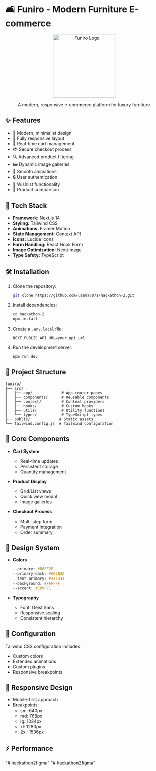 # 🛋️ Funiro - Modern Furniture E-commerce

<div align="center">
  <img src="/public/Logo.png" alt="Funiro Logo" width="200"/>
  <p>A modern, responsive e-commerce platform for luxury furniture.</p>
</div>

## ✨ Features

- 🎨 Modern, minimalist design
- 📱 Fully responsive layout
- 🛒 Real-time cart management
- 💳 Secure checkout process
- 🔍 Advanced product filtering
- 🖼️ Dynamic image galleries
- 🌙 Smooth animations
- 🔒 User authentication
- 💖 Wishlist functionality
- 🔄 Product comparison

## 🚀 Tech Stack

- **Framework:** Next.js 14
- **Styling:** Tailwind CSS
- **Animations:** Framer Motion
- **State Management:** Context API
- **Icons:** Lucide Icons
- **Form Handling:** React Hook Form
- **Image Optimization:** Next/Image
- **Type Safety:** TypeScript

## 🛠️ Installation

1. Clone the repository:

   ```bash
   git clone https://github.com/usama7871/hackathon-2.git
   ```

2. Install dependencies:

   ```bash
   cd hackathon-2
   npm install
   ```

3. Create a `.env.local` file:

   ```env
   NEXT_PUBLIC_API_URL=your_api_url
   ```

4. Run the development server:

   ```bash
   npm run dev
   ```

## 📁 Project Structure

```
funiro/
├── src/
│   ├── app/             # App router pages
│   ├── components/      # Reusable components
│   ├── context/         # Context providers
│   ├── hooks/           # Custom hooks
│   ├── utils/           # Utility functions
│   └── types/           # TypeScript types
├── public/             # Static assets
└── tailwind.config.js  # Tailwind configuration
```

## 🎯 Core Components

- **Cart System**
  - Real-time updates
  - Persistent storage
  - Quantity management

- **Product Display**
  - Grid/List views
  - Quick view modal
  - Image galleries

- **Checkout Process**
  - Multi-step form
  - Payment integration
  - Order summary

## 🎨 Design System

- **Colors**
  ```css
  --primary: #B88E2F
  --primary-dark: #A07B2A
  --text-primary: #333333
  --background: #FFFFFF
  --accent: #E89F71
  ```

- **Typography**
  - Font: Geist Sans
  - Responsive scaling
  - Consistent hierarchy

## 🔧 Configuration

Tailwind CSS configuration includes:
- Custom colors
- Extended animations
- Custom plugins
- Responsive breakpoints

## 📱 Responsive Design

- Mobile-first approach
- Breakpoints:
  - sm: 640px
  - md: 768px
  - lg: 1024px
  - xl: 1280px
  - 2xl: 1536px

## ⚡ Performance
"# hackathon2figma" 
"# hackathon2figma" 

